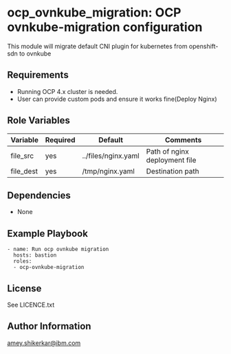 ocp_ovnkube_migration: OCP ovnkube-migration configuration
=========

This module will migrate default CNI plugin for kubernetes from openshift-sdn to ovnkube

Requirements
------------

 - Running OCP 4.x cluster is needed.
 - User can provide custom pods and ensure it works fine(Deploy Nginx)

Role Variables
--------------

| Variable                    | Required | Default                                    | Comments                                            |
|-----------------------------|----------|--------------------------------------------|-----------------------------------------------------|
| file_src  | yes | ../files/nginx.yaml  | Path of nginx deployment file  |
| file_dest  | yes  | /tmp/nginx.yaml  | Destination path   |

Dependencies
------------

 - None

Example Playbook
----------------

    - name: Run ocp ovnkube migration
      hosts: bastion
      roles:
      - ocp-ovnkube-migration

License
-------

See LICENCE.txt

Author Information
------------------

amey.shikerkar@ibm.com

